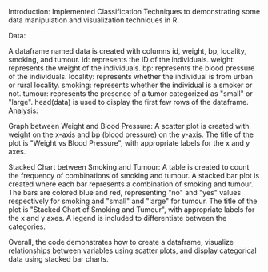 Introduction: Implemented Classification Techniques to demonstrating some data manipulation and visualization techniques in R.

Data:

A dataframe named data is created with columns id, weight, bp, locality, smoking, and tumour.
id: represents the ID of the individuals.
weight: represents the weight of the individuals.
bp: represents the blood pressure of the individuals.
locality: represents whether the individual is from urban or rural locality.
smoking: represents whether the individual is a smoker or not.
tumour: represents the presence of a tumor categorized as "small" or "large".
head(data) is used to display the first few rows of the dataframe.
Analysis:

Graph between Weight and Blood Pressure:
A scatter plot is created with weight on the x-axis and bp (blood pressure) on the y-axis.
The title of the plot is "Weight vs Blood Pressure", with appropriate labels for the x and y axes.

Stacked Chart between Smoking and Tumour:
A table is created to count the frequency of combinations of smoking and tumour.
A stacked bar plot is created where each bar represents a combination of smoking and tumour.
The bars are colored blue and red, representing "no" and "yes" values respectively for smoking and "small" and "large" for tumour.
The title of the plot is "Stacked Chart of Smoking and Tumour", with appropriate labels for the x and y axes.
A legend is included to differentiate between the categories.

Overall, the code demonstrates how to create a dataframe, visualize relationships between variables using scatter plots, and display categorical data using stacked bar charts.
